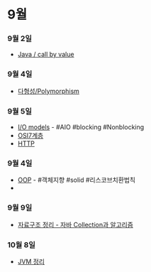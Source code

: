 # 9월

### 9월 2일
- [Java / call by value](./source/callbyvalue.md) 

### 9월 4일
- [다형성/Polymorphism](./source/다형성.md)

### 9월 5일
- [I/O models](./source/IOmodels.md) - #AIO #blocking #Nonblocking
- [OSI7계층](./source/네트워크7계층.md)
- [HTTP](./source/About-HTTP.md)

### 9월 4일

- [OOP](./source/oop.md) - #객체지향 #solid #리스코브치환법칙
-  

### 9월 9일

- [자료구조 정리 - 자바 Collection과 알고리즘](./source/datastructure.md)

### 10월 8일

- [JVM 정리](./source/aboutJVM.pptx)
